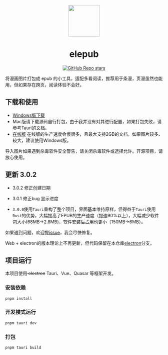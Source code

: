 <p align="center">
<img src="https://taiyuuki.github.io/elepub-web-build/icons/logo.png" style="width:100px;" />
</p>


<h1 align="center">elepub</h1>

<p align="center">
 <a href="https://github.com/taiyuuki/elepub"><img alt="GitHub Repo stars" src="https://img.shields.io/github/stars/taiyuuki/elepub?style=social"></a>
</p>

将漫画图片打包成 epub 的小工具，适配多看阅读，推荐用于条漫，页漫虽然也能用，但如果存在跨页，阅读体验不会好。

## 下载和使用

- [Windows版下载](../../releases) 
- Mac版请下载源码自行打包，由于我并没有对其进行配置，如果打包失败，请参考Tauri的[文档](https://tauri.app/v1/guides/building/macos)。
- [在线版](https://taiyuuki.github.io/elepub-web-build/) 
  在线版的生产速度会慢很多，且最大支持2GB的文档。如果图片较多、较大，建议使用Windows版。

导入图片如果遇到杀毒软件安全警告，请关闭杀毒软件或选择允许。开源项目，请放心使用。

## 更新 3.0.2

* 3.0.2 修正创建日期

* 3.0.1 修正bug 显示进度

* `3.0.0`使用`Tauri`重构了整个项目，界面基本维持原样，但得益于`Tauri`使用`Rust`的优势，大幅提高了EPUB的生产速度（提速90%以上），大幅减少软件包大小(68MB→2.8MB)，软件安装后占用也更小（150MB→6MB）。

如果遇到问题，欢迎提[issue](../../issues)，我会尽快修复。

Web + electron的版本理论上不再更新，但代码保留在本仓库[electron](../../tree/electron)分支。

## 项目运行

本项目使用<del> electron</del> Tauri、Vue、Quasar 等框架开发。

### 安装依赖

```bash
pnpm install
```

### 开发模式运行

```bash
pnpm tauri dev
```

### 打包

```bash
pnpm tauri build
```
